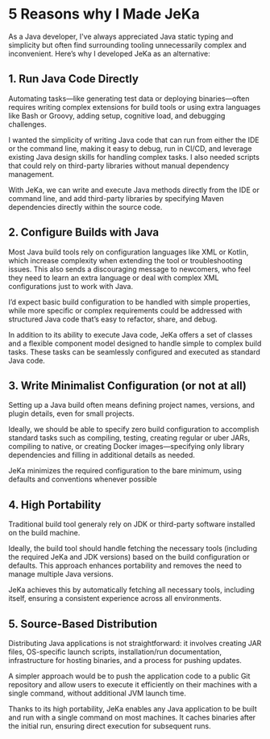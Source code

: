 # 5 Reasons why I Made JeKa

As a Java developer, I've always appreciated Java static typing and simplicity
but often find surrounding tooling unnecessarily complex and inconvenient. Here’s why I developed JeKa as an alternative:

## 1. Run Java Code Directly

Automating tasks—like generating test data or deploying binaries—often requires writing complex extensions for build tools or using extra languages like Bash or Groovy, adding setup, cognitive load, and debugging challenges.

I wanted the simplicity of writing Java code that can run from either the IDE or the command line, making it easy to debug, run in CI/CD, and leverage existing Java design skills for handling complex tasks. I also needed scripts that could rely on third-party libraries without manual dependency management.

With JeKa, we can write and execute Java methods directly from the IDE or command line, and add third-party libraries by specifying Maven dependencies directly within the source code.

## 2. Configure Builds with Java

Most Java build tools rely on configuration languages like XML or Kotlin, which increase complexity when extending the tool or troubleshooting issues. This also sends a discouraging message to newcomers, who feel they need to learn an extra language or deal with complex XML configurations just to work with Java.

I’d expect basic build configuration to be handled with simple properties, while more specific or complex requirements could be addressed with structured Java code that’s easy to refactor, share, and debug.

In addition to its ability to execute Java code, JeKa offers a set of classes and a flexible component model designed to handle simple to complex build tasks. These tasks can be seamlessly configured and executed as standard Java code.

## 3. Write Minimalist Configuration (or not at all)

Setting up a Java build often means defining project names, versions, and plugin details, even for small projects.

Ideally, we should be able to specify zero build configuration to accomplish standard tasks such as compiling, testing, creating regular or uber JARs, compiling to native, or creating Docker images—specifying only library dependencies and filling in additional details as needed.

JeKa minimizes the required configuration to the bare minimum, using defaults and conventions whenever possible

## 4. High Portability

Traditional build tool generaly rely on JDK or third-party software installed on the build machine.

Ideally, the build tool should handle fetching the necessary tools (including the required JeKa and JDK versions) based on the build configuration or defaults. This approach enhances portability and removes the need to manage multiple Java versions.

JeKa achieves this by automatically fetching all necessary tools, including itself, ensuring a consistent experience across all environments.

## 5. Source-Based Distribution

Distributing Java applications is not straightforward: it involves creating JAR files, OS-specific launch scripts, installation/run documentation, infrastructure for hosting binaries, and a process for pushing updates.

A simpler approach would be to push the application code to a public Git repository and allow users to execute it efficiently on their machines with a single command, without additional JVM launch time.

Thanks to its high portability, JeKa enables any Java application to be built and run with a single command on most machines. It caches binaries after the initial run, ensuring direct execution for subsequent runs.

 


